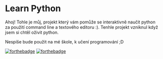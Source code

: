 # Learn Python 

Ahoj! Tohle je můj, projekt který vám pomůže se interaktivně naučit python za použití command line a textového editoru :).
Tenhle projekt vzniknul když jsem si chtěl oživit python.

Nespíše bude použit na mé škole, k učení programování ;D

[![forthebadge](https://forthebadge.com/images/badges/built-with-love.svg)](https://forthebadge.com)
[![forthebadge](https://forthebadge.com/images/badges/made-with-python.svg)](https://forthebadge.com)
